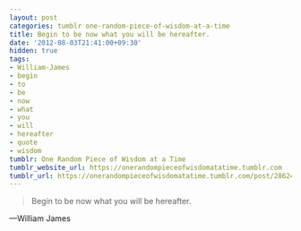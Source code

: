 ```yaml
---
layout: post
categories: tumblr one-random-piece-of-wisdom-at-a-time
title: Begin to be now what you will be hereafter.
date: '2012-08-03T21:41:00+09:30'
hidden: true
tags:
- William-James
- begin
- to
- be
- now
- what
- you
- will
- hereafter
- quote
- wisdom
tumblr: One Random Piece of Wisdom at a Time
tumblr_website_url: https://onerandompieceofwisdomatatime.tumblr.com
tumblr_url: https://onerandompieceofwisdomatatime.tumblr.com/post/28624296419/begin-to-be-now-what-you-will-be-hereafter
---
```

> Begin to be now what you will be hereafter.

—William James
